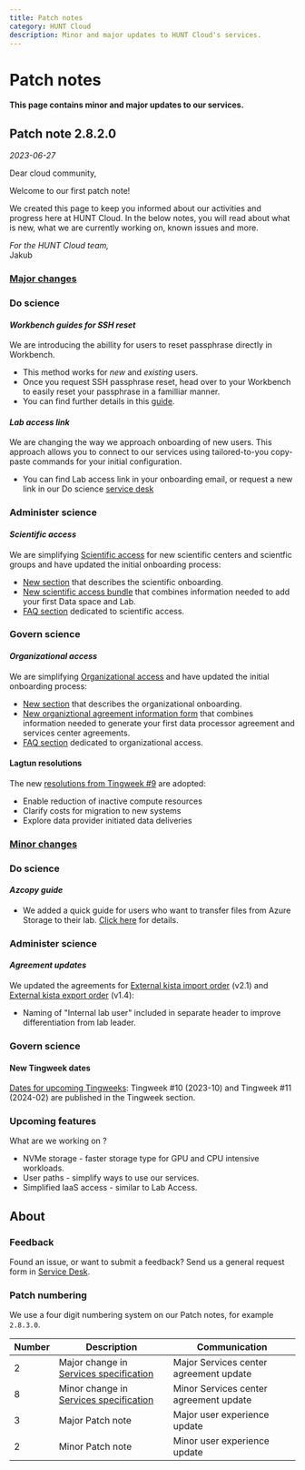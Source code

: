 ```yaml
---
title: Patch notes
category: HUNT Cloud
description: Minor and major updates to HUNT Cloud's services.
---
```


# Patch notes

**This page contains minor and major updates to our services.**

## Patch note 2.8.2.0

*2023-06-27*

Dear cloud community, 

Welcome to our first patch note!

We created this page to keep you informed about our activities and progress here at HUNT Cloud. In the below notes, you will read about what is new, what we are currently working on, known issues and more.

*For the HUNT Cloud team,*  
Jakub

### <u>Major changes</u>

### Do science

#### *Workbench guides for SSH reset*

We are introducing the abillity for users to reset passphrase directly in Workbench.

* This method works for *new* and *existing* users. 
* Once you request SSH passphrase reset, head over to your Workbench to easily reset your passphrase in a familliar manner. 
* You can find further details in this [guide](/do-science/guides/configure-ssh-workbench/#ssh-passphrase-reset-in-workbench).


#### *Lab access link*

We are changing the way we approach onboarding of new users. This approach allows you to connect to our services using tailored-to-you copy-paste commands for your initial configuration.

* You can find Lab access link in your onboarding email, or request a new link in our Do science [service desk](/do-science/service-desk/#request-lab-access-reissue)


### Administer science

#### *Scientific access*

We are simplifying [Scientific access](/administer-science/scientific-access/) for new scientific centers and scientfic groups and have updated the initial onboarding process: 

* [New section](/administer-science/scientific-access/) that describes the scientific onboarding.
* [New scientific access bundle](/administer-science/scientific-access/#order-scientific-access) that combines information needed to add your first Data space and Lab. 
* [FAQ section](/administer-science/scientific-access/faq/) dedicated to scientific access.


### Govern science

#### *Organizational access*

We are simplifying [Organizational access](/govern-science/organizational-access/) and have updated the initial onboarding process:

* [New section](/govern-science/organizational-access/) that describes the organizational onboarding.
* [New organiztional agreement information form](/govern-science/organizational-access/#request-organizational-agreements) that combines information needed to generate your first data processor agreement and services center agreements. 
* [FAQ section](/govern-science/organizational-access/faq/) dedicated to organizational access.

#### Lagtun resolutions

The new [resolutions from Tingweek #9](/govern-science/tingweek/resolutions/) are adopted:

* Enable reduction of inactive compute resources
* Clarify costs for migration to new systems
* Explore data provider initiated data deliveries 


### <u>Minor changes</u>

### Do science

#### *Azcopy guide*

* We added a quick guide for users who want to transfer files from Azure Storage to their lab. [Click here](/do-science/tools/transfer/azcopy) for details.

### Administer science

#### *Agreement updates* 

We updated the agreements for [External kista import order](/administer-science/agreements/downloads/#external-kista-import-order) (v2.1) and [External kista export order](/administer-science/agreements/downloads/#external-kista-export-order) (v1.4): 

* Naming of "Internal lab user" included in separate header to improve differentiation from lab leader.

### Govern science

#### New Tingweek dates

[Dates for upcoming Tingweeks](/govern-science/tingweek/dates/): Tingweek #10 (2023-10) and Tingweek #11 (2024-02) are published in the Tingweek section.
  
### Upcoming features

What are we working on ? 

* NVMe storage - faster storage type for GPU and CPU intensive workloads.
* User paths - simplify ways to use our services.
* Simplified IaaS access - similar to Lab Access.

## About 

### Feedback

Found an issue, or want to submit a feedback? Send us a general request form in [Service Desk](/do-science/service-desk/#general-service-request).

### Patch numbering

We use a four digit numbering system on our Patch notes, for example `2.8.3.0`. 

| Number | Description | Communication |
| ---- | ---- | ---- | 
| 2 | Major change in [Services specification](/administer-science/services/specifications/) | Major Services center agreement update | 
| 8 | Minor change in [Services specification](/administer-science/services/specifications/) | Minor Services center agreement update |
| 3 | Major Patch note | Major user experience update | 
| 2 | Minor Patch note | Minor user experience update | 

